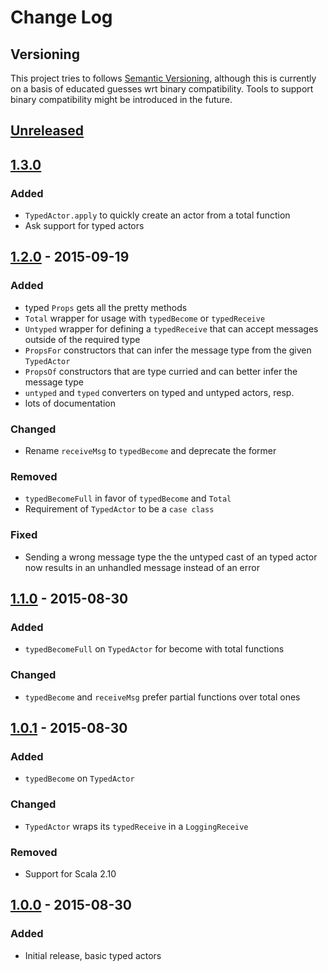 # Change Log

## Versioning

This project tries to follows [Semantic Versioning](http://semver.org/),
although this is currently on a basis of educated guesses wrt binary compatibility.
Tools to support binary compatibility might be introduced in the future.


## [Unreleased][unreleased]


## [1.3.0][1.3.0]
### Added
- `TypedActor.apply` to quickly create an actor from a total function
- Ask support for typed actors


## [1.2.0][1.2.0] - 2015-09-19
### Added
- typed `Props` gets all the pretty methods
- `Total` wrapper for usage with `typedBecome` or `typedReceive`
- `Untyped` wrapper for defining a `typedReceive` that can accept messages outside of the required type
- `PropsFor` constructors that can infer the message type from the given `TypedActor`
- `PropsOf` constructors that are type curried and can better infer the message type
- `untyped` and `typed` converters on typed and untyped actors, resp.
- lots of documentation

### Changed
- Rename `receiveMsg` to `typedBecome` and deprecate the former

### Removed
- `typedBecomeFull` in favor of `typedBecome` and `Total`
- Requirement of `TypedActor` to be a `case class`

### Fixed
- Sending a wrong message type the the untyped cast of an typed actor now results in an unhandled message instead of an error


## [1.1.0][1.1.0] - 2015-08-30
### Added
- `typedBecomeFull` on `TypedActor` for become with total functions

### Changed
- `typedBecome` and `receiveMsg` prefer partial functions over total ones


## [1.0.1][1.0.1] - 2015-08-30
### Added
- `typedBecome` on `TypedActor`

### Changed
- `TypedActor` wraps its `typedReceive` in a `LoggingReceive`

### Removed
- Support for Scala 2.10


## [1.0.0][1.0.0] - 2015-08-30
### Added
- Initial release, basic typed actors


[unreleased]: https://github.com/knutwalker/typed-actors/compare/v1.3.0...develop
[1.3.0]: https://github.com/knutwalker/typed-actors/compare/v1.2.0...v1.3.0
[1.2.0]: https://github.com/knutwalker/typed-actors/compare/v1.1.0...v1.2.0
[1.1.0]: https://github.com/knutwalker/typed-actors/compare/v1.0.1...v1.1.0
[1.0.1]: https://github.com/knutwalker/typed-actors/compare/v1.0.0...v1.0.1
[1.0.0]: https://github.com/knutwalker/typed-actors/compare/9cae71d329e808479e50cd6c10cd1ca4aca2343f...v1.0.0
